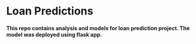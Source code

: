 # Loan Predictions
#### This repo contains analysis and models for loan prediction project. The model was deployed using flask app.



